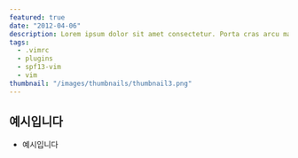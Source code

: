 ```yaml
---
featured: true
date: "2012-04-06"
description: Lorem ipsum dolor sit amet consectetur. Porta cras arcu mattis sed maecenas eget arcu. Luctus Lorem ipsum dolor sit amet consectetur. Porta cras arcu mattis sed maecenas eget arcu. Luctus
tags:
  - .vimrc
  - plugins
  - spf13-vim
  - vim
thumbnail: "/images/thumbnails/thumbnail3.png"
---
```


## 예시입니다

- 예시입니다
